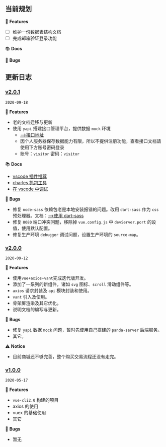 ## 当前规划

🎉 **Features**

- [ ] 维护一份数据表结构文档
- [ ] 完成邮箱验证登录功能

📚 **Docs**

🐛 **Bugs**

## 更新日志

### [v2.0.1](https://github.com/Ewall1106/panda-server/tree/2.0.1)

`2020-09-18`

🎉 **Features**

- 老的文档迁移与更新
- 使用 `yapi` 搭建接口管理平台，提供数据 `mock` 环境
  - [-->接口地址](https://yapi.xwhx.top/)
  - 因个人服务器保存数据能力有限，所以不提供注册功能，查看接口文档请使用下方账号密码登录
  - 账号：`visitor` 密码：`visitor`

📚 **Docs**

- [vscode 插件推荐](https://docs.xwhx.top/mall/other/vscode-plugin.html)
- [charles 抓包工具](https://docs.xwhx.top/mall/other/charles.html)
- [在 vscode 中调试](https://docs.xwhx.top/mall/other/vscode-debugger.html)

🐛 **Bugs**

- 修复 `node-sass` 依赖包老是本地安装报错的问题。改用 `dart-sass` 作为 `css` 预处理器。文档：[-->使用 dart-sass](https://docs.xwhx.top/mall/styles.html#_2-%E4%BD%BF%E7%94%A8-dart-sass)
- 修复 `8080` 端口冲突问题，移除掉 `vue.config.js` 中 `devServer.port` 的设值，使用默认配置。
- 修复生产环境 `debugger` 调试问题，设置生产环境的 `source-map`。

### [v2.0.0](https://github.com/Ewall1106/panda-server/tree/2.0.0)

`2020-09-12`

🎉 **Features**

- 使用`vue+axios+vant`完成迭代版开发。
- 添加了一系列的新组件，诸如 `svg` 图标、`scroll` 滑动组件等。
- `axios` 请求封装及 `api` 模块封装和使用。
- `vant` 引入及使用。
- 骨架屏渲染及其它优化。
- 说明文档的编写与更新。

🐛 **Bugs**

- 修复 `yapi` 数据 `mock` 问题，暂时先使用自己搭建的 `panda-server` 后端服务。
- 其它。

⚠️ **Notice**

- 目前商城还不够完善，整个购买交易流程还没有走完。

### [v1.0.0](https://github.com/Ewall1106/panda-server/tree/1.0.0)

`2020-05-17`

🎉 **Features**

- `vue-cli2.0` 构建的项目
- axios 的使用
- vuex 的基础使用
- 其它

🐛 **Bugs**

- 暂无
